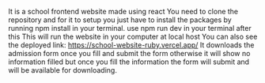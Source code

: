It is a school frontend website made using react 
You need to clone the repository and for it to setup you just have to install the packages by running npm install in your terminal.
use npm run dev in your terminal after this
This will run the website in your computer at local host
You can also see the deployed link:
https://school-website-ruby.vercel.app/
It downloads the admission form once you fill and submit the form otherwise it will show no information filled but once you fill the information the form will submit and will be available for downloading.

